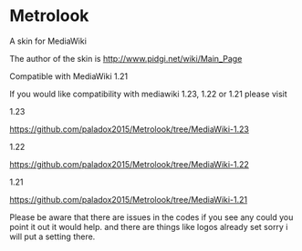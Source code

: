 Metrolook
=========

A skin for MediaWiki

The author of the skin is http://www.pidgi.net/wiki/Main_Page


Compatible with MediaWiki 1.21

If you would like compatibility with mediawiki 1.23, 1.22 or 1.21 please visit 

1.23

https://github.com/paladox2015/Metrolook/tree/MediaWiki-1.23

1.22

https://github.com/paladox2015/Metrolook/tree/MediaWiki-1.22

1.21

https://github.com/paladox2015/Metrolook/tree/MediaWiki-1.21

Please be aware that there are issues in the codes if you see any could you point it out it would help. and there are things like logos already set sorry i will put a setting there.
